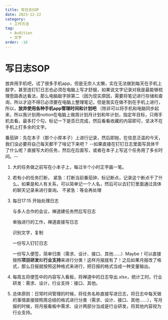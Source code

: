 ```yaml
---
title: 写日志SOP
date: 2023-12-22
category:
  - 工作方法
tag:
  - Audition
  - 文字
order: -16
---
```


# 写日志SOP

放弃用手机吧，试了很多手机app，但是无奈人太懒，实在无法做到每天在手机上敲字，甚至连钉钉日志也必须在电脑上写才舒服，如果说文字记录对我是最能够梳理思路表达看法，那么电脑敲字排第二（因为现实原因，需要将笔记进行存储和查询，所以才迫不得已必须要在电脑上整理笔记，但是我实在做不到在手机上进行，所以，**放弃使用各种手机app管理时间和计划吧** （除非可以将手机和电脑同步起来，所以我计划用notion在电脑上做周计划月计划和年计划，指定年目标，只用手机去看，最多打个勾，标记一下是否已完成，然后看看收藏的内容即可，坚决不在手机上打多余的文字。

番茄钟：先在本子（那个小厚本子）上进行记录，然后即抛，在信息泛滥的今天，我们没必要将自己每天都干了啥记下来吧？
--如果直接在钉钉日志里面写具体干了什么呢？直接写大的任务，然后在后面写，或者在本子上写这个任务用了多长时间。--
1. 大的任务做之前写在小本子上，每过半个小时正字画一笔。
2. 若有小的任务打断，
    紧急：打断当前番茄钟，标记断点，记录这个断点干了什么，如果是和人有关系，可以简单记一个人名，然后可以去钉钉里面通过具体的聊天记录来进行查询。
    不紧急：等会再处理
    
3. 每日17:15 开始处理日志
    
    与多人合作的会议，禅道建任务然后写日志
    
    单独进行的工作，禅道直接写日志
    
    识别文字，复制
    
    一份写入钉钉日志
    
    一份写入便签，简单归类（需求、设计、接口、其他……）Maybe！可以直接按照**项目研发**和**行业支持**来进行分类！这样月报就有了！之后如果月报改了格式，那么日报就按照这种格式来进行，把日报的格式当成一种变量输出。
    
4. 每周五将便签中的内容写入看板，将禅道中的日志导出.xlsx，统计工时。行业研发：需求、设计，行业支持：接口、其他。
5. 总体原则：日常时间管理的时候，将任务名称直接写进日志，将日志中每天做的事情直接按照周总结的格式进行分类（需求、设计、接口、其他……），写月报的时候，将月报看板中需求、设计两部分当成是行业研发，将其他内容视为行业支持。